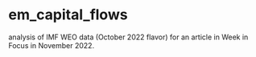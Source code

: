 # em_capital_flows
analysis of IMF WEO data (October 2022 flavor) for  an article in Week in Focus in November 2022.
